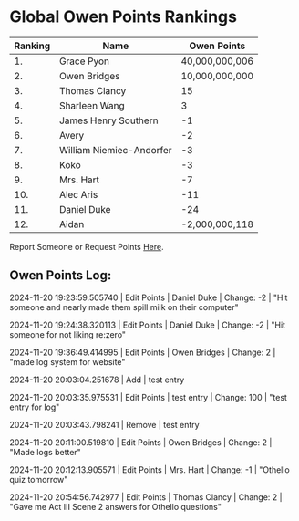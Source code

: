 # Global Owen Points Rankings

|Ranking|Name|Owen Points|
| ----------- | ----------- | ----------- |
|1.|Grace Pyon|40,000,000,006|
|2.|Owen Bridges|10,000,000,000|
|3.|Thomas Clancy|15|
|4.|Sharleen Wang|3|
|5.|James Henry Southern|-1|
|6.|Avery|-2|
|7.|William Niemiec-Andorfer|-3|
|8.|Koko|-3|
|9.|Mrs. Hart|-7|
|10.|Alec Aris|-11|
|11.|Daniel Duke|-24|
|12.|Aidan|-2,000,000,118|

Report Someone or Request Points [Here](https://forms.gle/cc2Y95JU66t6gKew9).


## Owen Points Log:
2024-11-20 19:23:59.505740 \| Edit Points \| Daniel Duke \| Change: -2 \| "Hit someone and nearly made them spill milk on their computer"

2024-11-20 19:24:38.320113 \| Edit Points \| Daniel Duke \| Change: -2 \| "Hit someone for not liking re:zero"

2024-11-20 19:36:49.414995 \| Edit Points \| Owen Bridges \| Change: 2 \| "made log system for website"

2024-11-20 20:03:04.251678 \| Add \| test entry

2024-11-20 20:03:35.975531 \| Edit Points \| test entry \| Change: 100 \| "test entry for log"

2024-11-20 20:03:43.798241 \| Remove \| test entry

2024-11-20 20:11:00.519810 \| Edit Points \| Owen Bridges \| Change: 2 \| "Made logs better"

2024-11-20 20:12:13.905571 \| Edit Points \| Mrs. Hart \| Change: -1 \| "Othello quiz tomorrow"

2024-11-20 20:54:56.742977 \| Edit Points \| Thomas Clancy \| Change: 2 \| "Gave me Act III Scene 2 answers for Othello questions"

